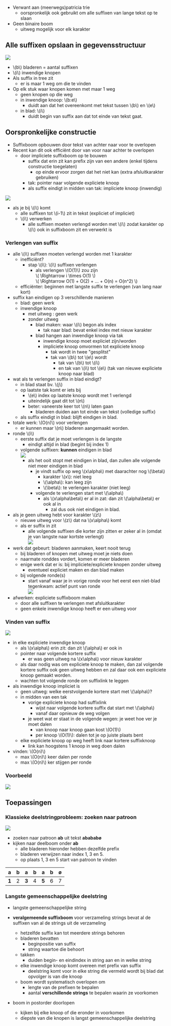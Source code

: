

* Verwant aan (meerwegs)patricia trie
    * oorspronkelijk ook gebruikt om alle suffixen van lange tekst op te slaan
* Geen binaire boom
    * uitweg mogelijk voor elk karakter

## Alle suffixen opslaan in gegevensstructuur

![](/assets/suffixtree.png)

* \\(b\\) bladeren = aantal suffixen
* \\(i\\) inwendige knopen
* Als suffix in tree zit
    * er is maar 1 weg om die te vinden
* Op elk stuk waar knopen komen met maar 1 weg
    * geen knopen op die weg
    * in inwendige knoop: \\(b:e\\)
        * duidt aan dat het overeenkomt met tekst tussen \\(b\\) en  \\(e\\)
    * in blad: \\(i\\)
        * duidt begin van suffix aan dat tot einde van tekst gaat.

## Oorspronkelijke constructie

* Suffixboom opbouwen door tekst van achter naar voor te overlopen
* Recent kan dit ook efficiënt door van voor naar achter te overlopen
    * door impliciete suffixboom op te bouwen
        * suffix dat erin zit kan prefix zijn van een andere (enkel tijdens constructie toegelaten)
            * op einde ervoor zorgen dat het niet kan (extra afsluitkarakter gebruiken)
        * tak: pointer naar volgende expliciete knoop
        * als suffix eindigt in midden van tak: impliciete knoop (inwendig)

![](/assets/suffixtree_tekst.png)

* als je bij \\(i\\) komt
    * alle suffixen tot \\(i-1\\) zit in tekst (expliciet of impliciet)
    * \\(i\\) verwerken
        * alle suffixen moeten verlengd worden met \\(i\\) zodat karakter op \\(i\\) ook in suffixboom zit en verwerkt is

### Verlengen van suffix

* alle \\(i\\) suffixen moeten verlengd worden met 1 karakter
    * inefficiënt?
        * stap \\(i\\): \\(i\\) suffixen verlengen
            * als verlengen \\(O(1)\\) zou zijn  
            \\(
                \Rightarrow i \times O(1)
            \\)  
            \\(
                \Rightarrow O(1) + O(2) + ... + O(n) = O(n^2) 
            \\)
    * efficiënter: beginnen met langste suffix te verlengen (van lang naar kort)
* suffix kan eindigen op 3 verschillende manieren
    * blad: geen werk
    * inwendige knoop
        * met uitweg : geen werk
        * zonder uitweg
            * blad maken: waar \\(i\\) begon als index
                * tak naar blad: bevat enkel index met nieuw karakter
            * blad hangen aan inwendige knoop via tak
                * inwendige knoop moet expliciet zijn/worden
                * impliciete knoop omvormen tot expliciete knoop
                    * tak wordt in twee "gesplitst"
                    * tak van \\(b\\) tot \\(e\\) wordt
                        * tak van \\(b\\) tot \\(i\\)
                        * en tak van \\(i\\) tot \\(e\\) (tak van nieuwe expliciete knoop naar blad)
* wat als te verlengen suffix in blad eindigt?
    * in blad staat bv. \\(j\\)
    * op laatste tak komt er iets bij
        * \\(e\\) index op laatste knoop wordt met 1 verlengd
        * uiteindelijk gaat dit tot \\(n\\)
        * beter: vaneerste keer tot \\(n\\) laten gaan
            * bladeren duiden aan tot einde van tekst (volledige suffix)
    * als suffix eindigt in blad: blijft eindigen in blad.
* totale werk: \\(O(n)\\) voor verlengen
    * er kunnen maar \\(n\\) bladeren aangemaakt worden.
* ronde \\(i\\)
    * eerste suffix dat je moet verlengen is de langste
        * eindigt altijd in blad (begint bij index 1)
    * volgende suffixen: **kunnen** eindigen in blad  
      ![](/assets/suffixtree_verlengen.png)
        * als het ooit stopt met eindigen in blad, dan zullen alle volgende niet meer eindigen in blad
            * je vindt suffix op weg \\(x\alpha\\) met daarachter nog \\(\beta\\)
                * karakter \\(x\\): niet leeg
                * \\(\alpha\\): kan leeg zijn
                * \\(\beta\\): te verlengen karakter (niet leeg)
            * volgende te verlengen start met \\(\alpha\\)
                * als \\(x\alpha\beta\\) er al in zat: dan zit \\(\alpha\beta\\) er ook al in
                    * zal dus ook niet eindigen in blad.
* als je geen uitweg hebt voor karakter \\(z\\)
    * nieuwe uitweg voor \\(z\\) dat na \\(x\alpha\\) komt
    * als er suffix in zit
        * alle volgende suffixen die korter zijn zitten er zeker al in (omdat je van langste naar kortste verlengt)    
          ![](/assets/suffixtree_geenuitweg.png)
* werk dat gebeurt: bladeren aanmaken, keert nooit terug
    * bij bladeren of knopen met uitweg moet je niets doen
    * naarmate ronddes vordert, komen er meer bladeren
    * enige werk dat er is: bij impliciete/expliciete knopen zonder uitweg
        * eventueel expliciet maken en dan blad maken
    * bij volgende ronde(s)
        * start vanaf waar je in vorige ronde voor het eerst een niet-blad tegenkwam: actief punt van ronde  
          ![](/assets/suffixtree_actiefpunt.png)
* afwerken: expliciete suffixboom maken
    * door alle suffixen te verlengen met afsluitkarakter
    * geen enkele inwendige knoop heeft er een uitweg voor

### Vinden van suffix

![](/assets/suffixtree_suffixlink.png)

* in elke expliciete inwendige knoop
    * als \\(x\alpha\\) erin zit: dan zit \\(\alpha\\) er ook in
    * pointer naar volgende kortere suffix
        * er was geen uitweg na \\(x\alpha\\) voor nieuw karakter
    * als daar nodig was om expliciete knoop te maken, dan zal volgende kortere suffix ook geen uitweg hebben en zal daar ook een expliciete knoop gemaakt worden.
    * wachten tot volgende ronde om suffixlink te leggen
* als inwendige knoop impliciet is
    * geen uitweg: welke eerstvolgende kortere start met \\(\alpha\\)?
    * in midden van een tak
        * vorige expliciete knoop had suffixlink
            * wijst naar volgende kortere suffix dat start met \\(\alpha\\)
            * vanaf daar opnieuw de weg volgen
        * je weet wat er staat in de volgende wegen: je weet hoe ver je moet dalen
            * van knoop naar knoop gaan kost \\(O(1)\\)
            * per knoop \\(O(1)\\): dalen tot je op juiste plaats bent
    * elke expliciete knoop op weg heeft link naar kortere suffixknoop
        * link kan hoogstens 1 knoop in weg doen dalen
* vinden: \\(O(n)\\)
    * max \\(O(n)\\) keer dalen per ronde
    * max \\(O(n)\\) ker stijgen per ronde

### Voorbeeld

![](/assets/suffixtree_rondesvb.png)

## Toepassingen

### Klassieke deelstringprobleem: zoeken naar patroon

![](/assets/suffixtree_toepassing_patroon.png)

* zoeken naar patroon **ab** uit tekst **abababø**
* kijken naar deelboom onder **ab**
    * alle bladeren hieronder hebben dezelfde prefix
    * bladeren verwijzen naar index 1, 3 en 5.
    * op plaats 1, 3 en 5 start van patroon te vinden

|   a   |   b   |   a   |   b   |   a   |   b   |   ø   |
|-------|-------|-------|-------|-------|-------|-------|
| **1** |   2   | **3** |   4   | **5** |   6   |   7   |


### Langste gemeenschappelijke deelstring

* langste gemeenschappelijke string
* **veralgemeende suffixboom** voor verzameling strings bevat al de suffixen van al de strings uit de verzameling
    * hetzelfde suffix kan tot meerdere strings behoren
    * bladeren bevatten
        * beginpositie van suffix
        * string waartoe die behoort
    * takken
        * duiden begin- en eindindex in string aan en in welke string
    * elke inwendige knoop komt overeen met prefix van suffix
        * deelstring komt voor in elke string die vermeld wordt bij blad dat opvolger is van die knoop
    * boom wordt systematisch overlopen om 
        * lengte van de prefixen te bepalen
        * aantal **verschillende strings** te bepalen waarin ze voorkomen

* boom in postorder doorlopen
    * kijken bij elke knoop of die eronder in voorkomen
    * diepste van die knopen is langst gemeenschappelijke deelstring
